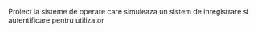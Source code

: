 Proiect la sisteme de operare care simuleaza un sistem de inregistrare si autentificare pentru utilizator
